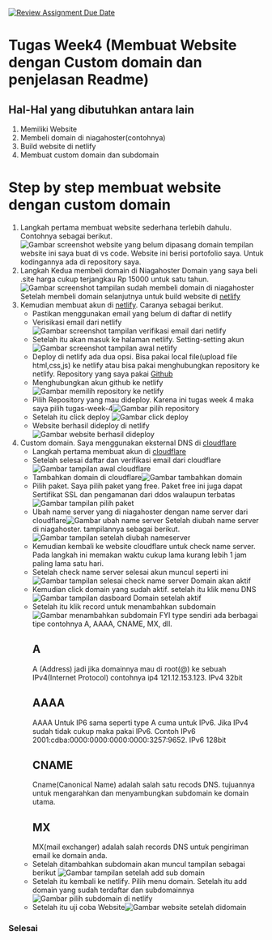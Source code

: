 [![Review Assignment Due Date](https://classroom.github.com/assets/deadline-readme-button-24ddc0f5d75046c5622901739e7c5dd533143b0c8e959d652212380cedb1ea36.svg)](https://classroom.github.com/a/isPhTOcA)
# Tugas Week4 (Membuat Website dengan Custom domain dan penjelasan Readme)
## Hal-Hal yang dibutuhkan antara lain
1. Memiliki Website
2. Membeli domain di niagahoster(contohnya)
3. Build website di netlify
4. Membuat custom domain dan subdomain

# Step by step membuat website dengan custom domain
1. Langkah pertama membuat website sederhana terlebih dahulu. Contohnya sebagai berikut.
![Gambar screenshot website yang belum dipasang domain](screenshot/screenshot-website-blm-didomain.png)
tempilan website ini saya buat di vs code. Website ini berisi portofolio saya. Untuk kodingannya ada di repository saya.
2. Langkah Kedua membeli domain di Niagahoster
Domain yang saya beli .site harga cukup terjangkau Rp 15000 untuk satu tahun. 
![Gambar screenshot tampilan sudah membeli domain di niagahoster](screenshot/Screenshot-niagahoster.png) Setelah membeli domain selanjutnya untuk build website di [netlify](https:\\www.netlify.com)
3. Kemudian membuat akun di [netlify](https:\\www.netlify.com). Caranya sebagai berikut. 
   * Pastikan menggunakan email yang belum di daftar di netlify
   * Verisikasi email dari netlify![Gambar screenshot tampilan verifikasi email dari netlify](screenshot/Screenshot-verifikasi-email.png)
   * Setelah itu akan masuk ke halaman netlify. Setting-setting akun![Gambar screenshot tampilan awal netlify](screenshot/screenshot-tampilan-awal-netlify.png)
   * Deploy di netlify ada dua opsi. Bisa pakai local file(upload file html,css,js) ke netlify atau bisa pakai menghubungkan repository ke netlify. Repository yang saya pakai [Github](https:\\www.github.com)
   * Menghubungkan akun github ke netlify![Gambar memilih repository ke netlify](screenshot/Screenshot-repo-dinetlify.png) 
   * Pilih Repository yang mau dideploy. Karena ini tugas week 4 maka saya pilih tugas-week-4![Gambar pilih repository](screenshot/Screenshot-pilih-repo.png) 
   * Setelah itu click deploy ![Gambar click deploy](screenshot/Screenshot-click-deploy.png)
   * Website berhasil dideploy di netlify![Gambar website berhasil dideploy](screenshot/Screenshot-website-dideploy-netlify.png)
4. Custom domain. Saya menggunakan eksternal DNS di [cloudflare](https:\\www.cloudflare.com)
   * Langkah pertama membuat akun di [cloudflare](https:\\www.cloudflare.com)
   * Setelah selesai daftar dan verifikasi email dari cloudflare![Gambar tampilan awal cloudflare](screenshot/Screenshot-selesai-verifikasi-email-cloudflare.png)
   * Tambahkan domain di cloudflare![Gambar tambahkan domain](screenshot/Screenshot-tambah-domain-di-cloudflare.png)
   * Pilih paket. Saya pilih paket yang free. Paket free ini juga  dapat Sertifikat SSL dan pengamanan dari ddos walaupun terbatas![Gambar tampilan pilih paket](screenshot/Screenshot-tampilan-pilih-paket-cloudflare.png)
   * Ubah name server yang di niagahoster dengan name server dari cloudflare![Gambar ubah name server](screenshot/Screenshot-ubah-name-server.png) Setelah diubah name server di niagahoster. tampilannya sebagai berikut.![Gambar tampilan setelah diubah nameserver](screenshot/Screenshot-setelah-diganti-name-server.png)
   * Kemudian kembali ke website cloudflare untuk check name server. Pada langkah ini memakan waktu cukup lama kurang lebih 1 jam paling lama satu hari.
   * Setelah check name server selesai akun muncul seperti ini ![Gambar tampilan selesai check name server](screenshot/Screenshot-setelah-check-name-server.png) Domain akan aktif
   * Kemudian click domain yang sudah aktif. setelah itu klik menu DNS![Gambar tampilan dasboard Domain setelah aktif](screenshot/Screenshot-klik-dns.png)
   * Setelah itu klik record untuk menambahkan subdomain![Gambar menambahkan subdomain](screenshot/Screenshot-menambahkan-subdomain.png) FYI type sendiri ada berbagai tipe contohnya A, AAAA, CNAME, MX, dll.
        ## A 
        A (Address) jadi jika domainnya mau di root(@) ke sebuah IPv4(Internet Protocol) contohnya ip4 121.12.153.123. IPv4 32bit
        ## AAAA
        AAAA Untuk IP6 sama seperti type A cuma untuk IPv6. Jika IPv4 sudah tidak cukup maka pakai IPv6. Contoh IPv6 2001:cdba:0000:0000:0000:0000:3257:9652. IPv6 128bit
        ## CNAME
        Cname(Canonical Name) adalah salah satu recods DNS. tujuannya untuk mengarahkan dan menyambungkan subdomain ke domain utama.
        ## MX
        MX(mail exchanger) adalah salah records DNS untuk pengiriman email ke domain anda.
    * Setelah ditambahkan subdomain akan muncul tampilan sebagai berikut ![Gambar tampilan setelah add sub domain](screenshot/Screenshot-setelah-add-sub-domain.png)
    * Setelah itu kembali ke netlify. Pilih menu domain. Setelah itu add domain yang sudah terdaftar dan subdomainnya![Gambar pilih subdomain di netlify](screenshot/Screenshot-pilih-subdomain-di-netlify.png)
    * Setelah itu uji coba Website![Gambar website setelah didomain](screenshot/website%20setelah%20didomain.png)
### Selesai
  
